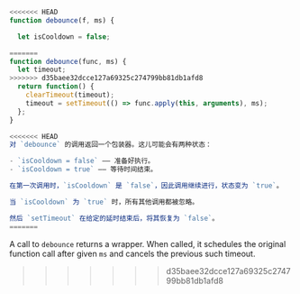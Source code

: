 ```js demo
<<<<<<< HEAD
function debounce(f, ms) {

  let isCooldown = false;

=======
function debounce(func, ms) {
  let timeout;
>>>>>>> d35baee32dcce127a69325c274799bb81db1afd8
  return function() {
    clearTimeout(timeout);
    timeout = setTimeout(() => func.apply(this, arguments), ms);
  };
}

<<<<<<< HEAD
对 `debounce` 的调用返回一个包装器。这儿可能会有两种状态：

- `isCooldown = false` —— 准备好执行。
- `isCooldown = true` —— 等待时间结束。

在第一次调用时，`isCooldown` 是 `false`，因此调用继续进行，状态变为 `true`。

当 `isCooldown` 为 `true` 时，所有其他调用都被忽略。

然后 `setTimeout` 在给定的延时结束后，将其恢复为 `false`。
=======
```

A call to `debounce` returns a wrapper. When called, it schedules the original function call after given `ms` and cancels the previous such timeout.

>>>>>>> d35baee32dcce127a69325c274799bb81db1afd8
